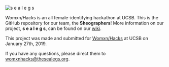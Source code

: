 ![s e a l e g s](https://raw.githubusercontent.com/sburtner/Womxn-Hacks/master/images/logo.png)

Womxn/Hacks is an all female-identifying hackathon at UCSB. This is the GitHub repository for our team, the **Sheographers**! More information on our project, **s e a l e g s**, can be found on our [wiki](https://github.com/sburtner/Womxn-Hacks/wiki/s--e--a--l--e--g--s).

This project was made and submitted for [Womxn/Hacks](https://www.womxnhacks.com/) at UCSB on January 27th, 2019.

If you have any questions, please direct them to womxnhacks@thesealegs.org.

